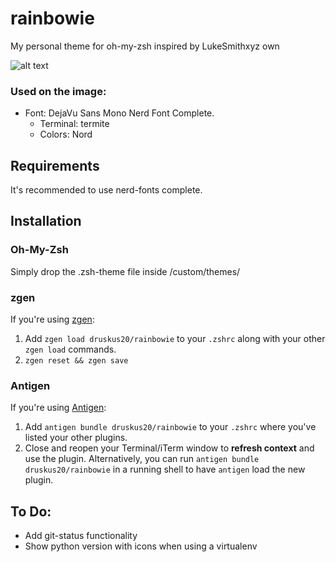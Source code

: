 # rainbowie

My personal theme for oh-my-zsh inspired by LukeSmithxyz own

![alt text](https://raw.githubusercontent.com/druskus20/rainbowie/master/screenshot.png)

### Used on the image: 

- Font: DejaVu Sans Mono Nerd Font Complete. 
  - Terminal: termite
  - Colors: Nord

## Requirements

It's recommended to use nerd-fonts complete. 

## Installation

### Oh-My-Zsh

Simply drop the .zsh-theme file inside <OMZSH>/custom/themes/

### zgen

If you're using [zgen](https://github.com/tarjoilija/zgen):

1. Add `zgen load druskus20/rainbowie` to your `.zshrc` along with your other `zgen load` commands.
2. `zgen reset && zgen save`

### Antigen

If you're using [Antigen](https://github.com/zsh-users/antigen):

1. Add `antigen bundle druskus20/rainbowie` to your `.zshrc` where you've listed your other plugins.
2. Close and reopen your Terminal/iTerm window to **refresh context** and use the plugin. Alternatively, you can run `antigen bundle druskus20/rainbowie` in a running shell to have `antigen` load the new plugin.

## To Do: 
  - Add git-status functionality
  - Show python version with icons when using a virtualenv
  
